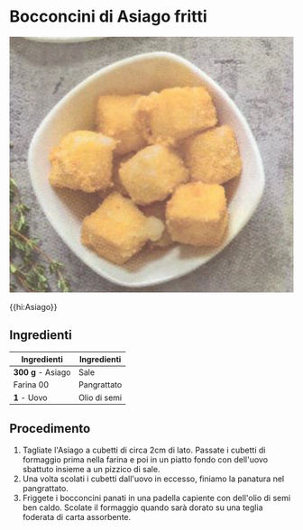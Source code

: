 # Bocconcini di Asiago fritti

![](img/Bocconcini-di-Asiago-fritti.webp)

{{hi:Asiago}}

## Ingredienti

| Ingredienti                  | Ingredienti             |
| ---------------------------- | ----------------------- |
| **300 g** - Asiago | Sale |
| Farina 00 | Pangrattato |
| **1** - Uovo | Olio di semi |

## Procedimento

1. Tagliate l'Asiago a cubetti di circa 2cm di lato. Passate i cubetti di formaggio prima nella farina e poi in un piatto fondo con dell'uovo sbattuto insieme a un pizzico di sale.
1. Una volta scolati i cubetti dall'uovo in eccesso, finiamo la panatura nel pangrattato.
1. Friggete i bocconcini panati in una padella capiente con dell'olio di semi ben caldo. Scolate il formaggio quando sarà dorato su una teglia foderata di carta assorbente.
